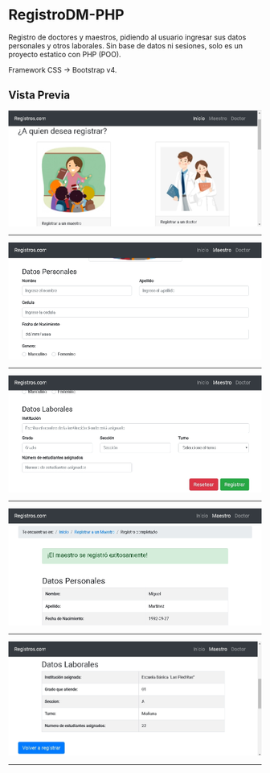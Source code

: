 # RegistroDM-PHP

Registro de doctores y maestros, pidiendo al usuario ingresar sus datos personales y otros laborales.
Sin base de datos ni sesiones, solo es un proyecto estatico con PHP (POO).

Framework CSS -> Bootstrap v4.

## Vista Previa

![screenshot1](https://raw.githubusercontent.com/BrayanDVelasquez/registroDM-PHP/master/img/screenshots/1.jpg) <hr>
![screenshot2](https://raw.githubusercontent.com/BrayanDVelasquez/registroDM-PHP/master/img/screenshots/2.jpg) <hr>
![screenshot3](https://raw.githubusercontent.com/BrayanDVelasquez/registroDM-PHP/master/img/screenshots/3.jpg) <hr>
![screenshot4](https://raw.githubusercontent.com/BrayanDVelasquez/registroDM-PHP/master/img/screenshots/4.jpg) <hr>
![screenshot5](https://raw.githubusercontent.com/BrayanDVelasquez/registroDM-PHP/master/img/screenshots/5.jpg) <hr>

